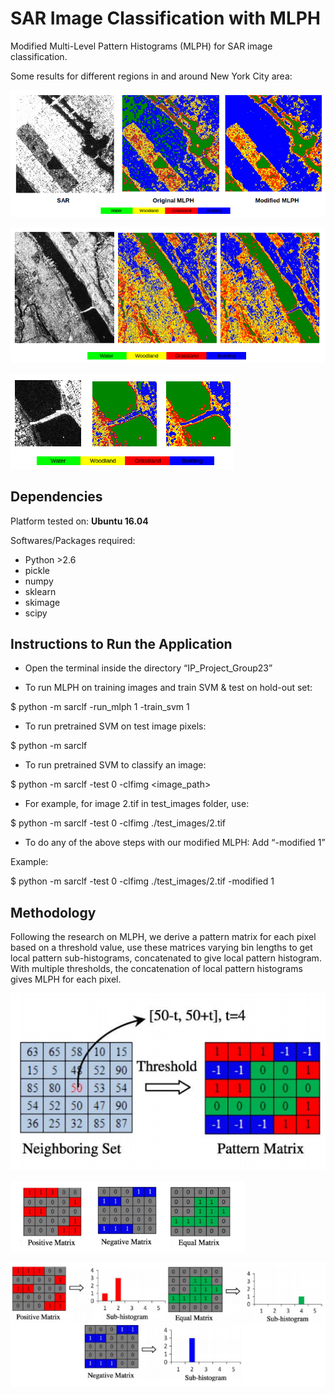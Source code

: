 # SAR Image Classification with MLPH

Modified Multi-Level Pattern Histograms (MLPH) for SAR image classification.

Some results for different regions in and around New York City area:

![](./report_images/34.png)

![](./report_images/40.png)

![](./report_images/33.png)

## Dependencies

Platform tested on: **Ubuntu 16.04**

Softwares/Packages required:
- Python >2.6
- pickle
- numpy
- sklearn
- skimage
- scipy


## Instructions to Run the Application

- Open the terminal inside the directory “IP_Project_Group23”

- To run MLPH on training images and train SVM & test on hold-out set:

$ python -m sarclf -run_mlph 1 -train_svm 1

- To run pretrained SVM on test image pixels:

$ python -m sarclf

- To run pretrained SVM to classify an image:

$ python -m sarclf -test 0 -clfimg <image_path>

- For example, for image 2.tif in test_images folder, use:

$ python -m sarclf -test 0 -clfimg ./test_images/2.tif

- To do any of the above steps with our modified MLPH: Add “-modified 1”

Example:

$ python -m sarclf -test 0 -clfimg ./test_images/2.tif -modified 1



## Methodology

Following the research on MLPH, we derive a pattern matrix for each pixel based on a threshold value, use these matrices varying bin lengths to get local pattern sub-histograms, concatenated to give local pattern histogram. With multiple thresholds, the concatenation of local pattern histograms gives MLPH for each pixel.

![](./report_images/1.png)

![](./report_images/2.png)

![](./report_images/3.png)
